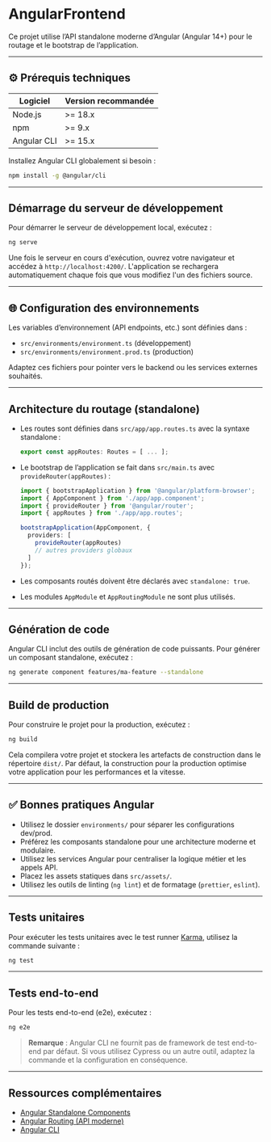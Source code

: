 # AngularFrontend

Ce projet utilise l’API standalone moderne d’Angular (Angular 14+) pour le routage et le bootstrap de l’application.

---

## ⚙️ Prérequis techniques

| Logiciel         | Version recommandée |
|------------------|--------------------|
| Node.js          | >= 18.x            |
| npm              | >= 9.x             |
| Angular CLI      | >= 15.x            |

Installez Angular CLI globalement si besoin :
```bash
npm install -g @angular/cli
```

---

## Démarrage du serveur de développement

Pour démarrer le serveur de développement local, exécutez :

```bash
ng serve
```

Une fois le serveur en cours d'exécution, ouvrez votre navigateur et accédez à `http://localhost:4200/`. L'application se rechargera automatiquement chaque fois que vous modifiez l'un des fichiers source.

---

## 🌐 Configuration des environnements

Les variables d’environnement (API endpoints, etc.) sont définies dans :

- `src/environments/environment.ts` (développement)
- `src/environments/environment.prod.ts` (production)

Adaptez ces fichiers pour pointer vers le backend ou les services externes souhaités.

---

## Architecture du routage (standalone)

- Les routes sont définies dans `src/app/app.routes.ts` avec la syntaxe standalone :

  ```typescript
  export const appRoutes: Routes = [ ... ];
  ```

- Le bootstrap de l’application se fait dans `src/main.ts` avec `provideRouter(appRoutes)` :

  ```typescript
  import { bootstrapApplication } from '@angular/platform-browser';
  import { AppComponent } from './app/app.component';
  import { provideRouter } from '@angular/router';
  import { appRoutes } from './app/app.routes';

  bootstrapApplication(AppComponent, {
    providers: [
      provideRouter(appRoutes)
      // autres providers globaux
    ]
  });
  ```

- Les composants routés doivent être déclarés avec `standalone: true`.
- Les modules `AppModule` et `AppRoutingModule` ne sont plus utilisés.

---

## Génération de code

Angular CLI inclut des outils de génération de code puissants. Pour générer un composant standalone, exécutez :

```bash
ng generate component features/ma-feature --standalone
```

---

## Build de production

Pour construire le projet pour la production, exécutez :

```bash
ng build
```

Cela compilera votre projet et stockera les artefacts de construction dans le répertoire `dist/`. Par défaut, la construction pour la production optimise votre application pour les performances et la vitesse.

---

## ✅ Bonnes pratiques Angular

- Utilisez le dossier `environments/` pour séparer les configurations dev/prod.
- Préférez les composants standalone pour une architecture moderne et modulaire.
- Utilisez les services Angular pour centraliser la logique métier et les appels API.
- Placez les assets statiques dans `src/assets/`.
- Utilisez les outils de linting (`ng lint`) et de formatage (`prettier`, `eslint`).

---

## Tests unitaires

Pour exécuter les tests unitaires avec le test runner [Karma](https://karma-runner.github.io), utilisez la commande suivante :

```bash
ng test
```

---

## Tests end-to-end

Pour les tests end-to-end (e2e), exécutez :

```bash
ng e2e
```

> **Remarque** : Angular CLI ne fournit pas de framework de test end-to-end par défaut. Si vous utilisez Cypress ou un autre outil, adaptez la commande et la configuration en conséquence.

---

## Ressources complémentaires

- [Angular Standalone Components](https://angular.dev/guide/standalone-components)
- [Angular Routing (API moderne)](https://angular.dev/guide/router)
- [Angular CLI](https://angular.dev/tools/cli)
